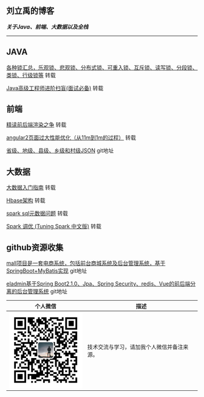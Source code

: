 
## 刘立禹的博客
***关于Java、前端、大数据以及全栈***

---

## JAVA

[各种锁汇总，乐观锁、悲观锁、分布式锁、可重入锁、互斥锁、读写锁、分段锁、类锁、行级锁等](https://github.com/aalansehaiyang/Lock-Learning)  转载

[Java高级工程师进阶扫盲(面试必备)](https://github.com/doocs/advanced-java)  转载

## 前端

[精读前后端渲染之争](https://github.com/camsong/blog/issues/8#issue-221940928) 转载

[angular2页面过大性能优化（从11m到1m的过程）](https://github.com/pengyancheng/blog/wiki/angular2%E9%A1%B5%E9%9D%A2%E8%BF%87%E5%A4%A7%E6%80%A7%E8%83%BD%E4%BC%98%E5%8C%96%EF%BC%88%E4%BB%8E11m%E5%88%B01m%E7%9A%84%E8%BF%87%E7%A8%8B%EF%BC%89) 转载

[省级、地级、县级、乡级和村级JSON](https://github.com/modood/Administrative-divisions-of-China) git地址

## 大数据

[大数据入门指南](https://github.com/lyer-liu/BigData-Notes) 转载

[Hbase架构](https://github.com/pengyancheng/blog/issues/1) 转载
 
[spark sql元数据问题](https://github.com/pengyancheng/blog/issues/2) 转载

[Spark 调优  (Tuning Spark 中文版)](https://github.com/pengyancheng/blog/issues/3) 转载

## github资源收集

[mall项目是一套电商系统，包括前台商城系统及后台管理系统，基于SpringBoot+MyBatis实现](https://github.com/macrozheng/mall) git地址

[eladmin基于Spring Boot2.1.0、Jpa、Spring Security、redis、Vue的前后端分离的后台管理系统](https://github.com/elunez/eladmin) git地址




| 个人微信 | 描述 |
| ---- | ---- |
|<img src="https://github.com/lyer-liu/lyer-liu.github.io/blob/master/img/微信图片_20190922133829.jpg?watermark/2/text/aHR0cHM6Ly9ibG9nLmNzZG4ubmV0L2xvdmVjaHJpczAw/font/5a6L5L2T/fontsize/400/fill/I0JBQkFCMA==/dissolve/70" alt="Sample" width="200" height="200"> | 技术交流与学习，请加我个人微信并备注来源。|


